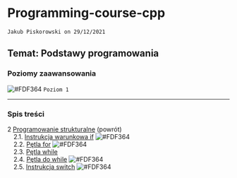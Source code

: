 # Programming-course-cpp

`Jakub Piskorowski on 29/12/2021`

## Temat: Podstawy programowania

### Poziomy zaawansowania

![#FDF364](https://via.placeholder.com/15/FDF364/000000?text=+) `Poziom 1` 

---

### Spis treści

2 [Programowanie strukturalne](../README.md) (powrót) \
&emsp;2.1. [Instrukcja warunkowa if](1-2-1-instrukcja-if/README.md) ![#FDF364](https://via.placeholder.com/15/FDF364/000000?text=+) \
&emsp;2.2. [Pętla for](1-2-2-petla-for/README.md) ![#FDF364](https://via.placeholder.com/15/FDF364/000000?text=+) \
&emsp;2.3. [Pętla while](1-2-3-while/README.md) \
&emsp;2.4. [Pętla do while](1-2-4-do-while/README.md) ![#FDF364](https://via.placeholder.com/15/FDF364/000000?text=+) \
&emsp;2.5. [Instrukcja switch](1-2-5-switch/README.md) ![#FDF364](https://via.placeholder.com/15/FDF364/000000?text=+)
